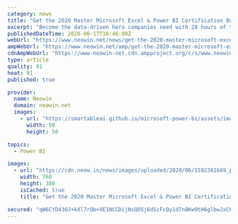 ```yaml
---
category: news
title: "Get the 2020 Master Microsoft Excel & Power BI Certification Bundle for just $34.99"
excerpt: "Become the data-driven hero companies need with 28 hours of training in data plotting, auto calculation, macros, visualization and more with today's highlighted deal. Get it via Neowin Deals!"
publishedDateTime: 2020-06-17T16:46:00Z
webUrl: "https://www.neowin.net/news/get-the-2020-master-microsoft-excel--power-bi-certification-bundle-for-just-3499"
ampWebUrl: "https://www.neowin.net/amp/get-the-2020-master-microsoft-excel--power-bi-certification-bundle-for-just-3499/"
cdnAmpWebUrl: "https://www-neowin-net.cdn.ampproject.org/c/s/www.neowin.net/amp/get-the-2020-master-microsoft-excel--power-bi-certification-bundle-for-just-3499/"
type: article
quality: 91
heat: 91
published: true

provider:
  name: Neowin
  domain: neowin.net
  images:
    - url: "https://smartableai.github.io/microsoft-power-bi/assets/images/organizations/neowin.net-50x50.jpg"
      width: 50
      height: 50

topics:
  - Power BI

images:
  - url: "https://cdn.neow.in/news/images/uploaded/2020/06/1592381669_product_38938_product_shot_wide_story.jpg"
    width: 760
    height: 380
    isCached: true
    title: "Get the 2020 Master Microsoft Excel & Power BI Certification Bundle for just $34.99"

secured: "qW6CYD43OJ+kXl7rQb+VE1NCCDijNsQO5j6dScFcQy1d7n8Kw9tH6glbwJxC6qQ2GuBsbIcuL4Df3Js0+eFpGM1OeVnHk8nUSpuf7nl+xptF8OkaD9srk78W+3p3Z4WFRDUiJtCbW4KTF2bRjb9UZC1AffI0fsl6+KQg3WJqLq2l61u2YzqHvCSo2wIcHPgwlwa7As4yPls79X5xg80DdYOWc40BEO74w76rV10lBmDAZCR0ix2UePYwxgZIHZeD+shnSNu+TR9NrxbXEi4BrtjG8R8hi6P5S6CKxSfD7dCK+ZdVUqkLPHvnePqC9Miiwh13zyvW3xSzM/0oGgEhoA==;aSshqfanMwPZMFF1EX9msA=="
---
```


